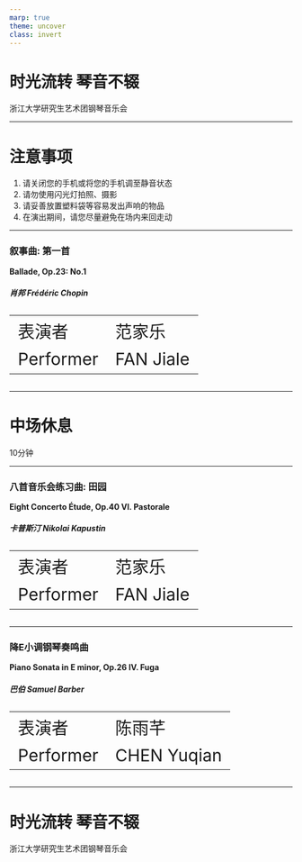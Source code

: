 ```yaml
---
marp: true
theme: uncover
class: invert
---
```


<style>
  table {
    font-size: 30px;
  }
  th,td {
    border: none!important;
  }
  section {
    font-family: "Garamond";
  }
</style>
# 时光流转 琴音不辍
浙江大学研究生艺术团钢琴音乐会

---
# 注意事项
1. 请关闭您的手机或将您的手机调至静音状态
1. 请勿使用闪光灯拍照、摄影
1. 请妥善放置塑料袋等容易发出声响的物品
1. 在演出期间，请您尽量避免在场内来回走动

---
### 叙事曲: 第一首
**Ballade, Op.23: No.1**
##### 肖邦 Frédéric Chopin
|       |      |
| :-----|:------|
| 表演者 | 范家乐 |
| Performer | FAN Jiale |

---
# 中场休息
10分钟

---
### 八首音乐会练习曲: 田园
**Eight Concerto Étude, Op.40
Ⅵ. Pastorale**
##### 卡普斯汀 Nikolai Kapustin
|       |      |
| :-----|:------|
| 表演者 | 范家乐 |
| Performer | FAN Jiale |

---
### 降E小调钢琴奏鸣曲
**Piano Sonata in E minor, Op.26
Ⅳ. Fuga**
##### 巴伯 Samuel Barber
|       |      |
| :-----|:------|
| 表演者 | 陈雨芊 |
| Performer | CHEN Yuqian |

---
# 时光流转 琴音不辍
浙江大学研究生艺术团钢琴音乐会
